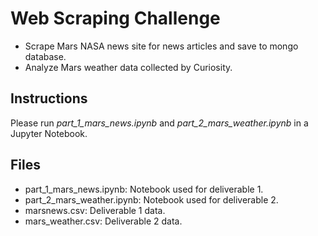 # Web Scraping Challenge
* Scrape Mars NASA news site for news articles and save to mongo database.
* Analyze Mars weather data collected by Curiosity.

## Instructions
Please run *part_1_mars_news.ipynb* and *part_2_mars_weather.ipynb* in a Jupyter Notebook.

## Files
* part_1_mars_news.ipynb: Notebook used for deliverable 1.
* part_2_mars_weather.ipynb: Notebook used for deliverable 2.
* marsnews.csv: Deliverable 1 data.
* mars_weather.csv: Deliverable 2 data.